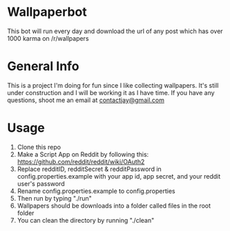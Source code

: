 # Wallpaperbot

This bot will run every day and download the url of any post which has over 1000 karma on /r/wallpapers

# General Info

This is a project I'm doing for fun since I like collecting wallpapers. It's still under construction and I will be working it as I have time. If you have any questions, shoot me an email at contactjay@gmail.com

# Usage

1) Clone this repo
2) Make a Script App on Reddit by following this: https://github.com/reddit/reddit/wiki/OAuth2
3) Replace redditID, redditSecret & redditPassword in config.properties.example with your app id, app secret, and your reddit user's password
4) Rename config.properties.example to config.properties
5) Then run by typing "./run"
6) Wallpapers should be downloads into a folder called files in the root folder
7) You can clean the directory by running "./clean"
